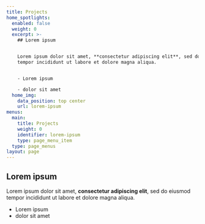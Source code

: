 ```yaml
---
title: Projects
home_spotlights:
  enabled: false
  weight: 0
  excerpt: >-
    ## Lorem ipsum


    Lorem ipsum dolor sit amet, **consectetur adipiscing elit**, sed do eiusmod
    tempor incididunt ut labore et dolore magna aliqua.


    - Lorem ipsum

    - dolor sit amet
  home_img:
    data_position: top center
    url: lorem-ipsum
menus:
  main:
    title: Projects
    weight: 0
    identifier: lorem-ipsum
    type: page_menu_item
  type: page_menus
layout: page
---
```

## Lorem ipsum

Lorem ipsum dolor sit amet, **consectetur adipiscing elit**, sed do eiusmod tempor incididunt ut labore et dolore magna aliqua.

- Lorem ipsum
- dolor sit amet